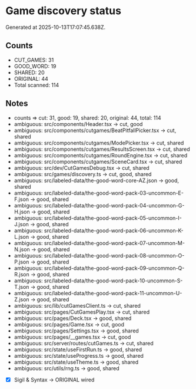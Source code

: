 # Game discovery status

Generated at 2025-10-13T17:07:45.638Z.

## Counts
- CUT_GAMES: 31
- GOOD_WORD: 19
- SHARED: 20
- ORIGINAL: 44
- Total scanned: 114

## Notes
- counts => cut: 31, good: 19, shared: 20, original: 44, total: 114
- ambiguous: src/components/Header.tsx -> cut, good
- ambiguous: src/components/cutgames/BeatPitfallPicker.tsx -> cut, shared
- ambiguous: src/components/cutgames/ModePicker.tsx -> cut, shared
- ambiguous: src/components/cutgames/ResultsScreen.tsx -> cut, shared
- ambiguous: src/components/cutgames/RoundEngine.tsx -> cut, shared
- ambiguous: src/components/cutgames/SceneCard.tsx -> cut, shared
- ambiguous: src/dev/CutGamesDebug.tsx -> cut, shared
- ambiguous: src/games/discovery.ts -> cut, good, shared
- ambiguous: src/labeled-data/the-good-word-core-AZ.json -> good, shared
- ambiguous: src/labeled-data/the-good-word-pack-03-uncommon-E-F.json -> good, shared
- ambiguous: src/labeled-data/the-good-word-pack-04-uncommon-G-H.json -> good, shared
- ambiguous: src/labeled-data/the-good-word-pack-05-uncommon-I-J.json -> good, shared
- ambiguous: src/labeled-data/the-good-word-pack-06-uncommon-K-L.json -> good, shared
- ambiguous: src/labeled-data/the-good-word-pack-07-uncommon-M-N.json -> good, shared
- ambiguous: src/labeled-data/the-good-word-pack-08-uncommon-O-P.json -> good, shared
- ambiguous: src/labeled-data/the-good-word-pack-09-uncommon-Q-R.json -> good, shared
- ambiguous: src/labeled-data/the-good-word-pack-10-uncommon-S-T.json -> good, shared
- ambiguous: src/labeled-data/the-good-word-pack-11-uncommon-U-Z.json -> good, shared
- ambiguous: src/lib/cutGamesClient.ts -> cut, shared
- ambiguous: src/pages/CutGamesPlay.tsx -> cut, shared
- ambiguous: src/pages/Deck.tsx -> good, shared
- ambiguous: src/pages/Game.tsx -> cut, good
- ambiguous: src/pages/Settings.tsx -> good, shared
- ambiguous: src/pages/__games.tsx -> cut, good
- ambiguous: src/server/routes/cutGames.ts -> cut, shared
- ambiguous: src/state/useFirstRun.ts -> good, shared
- ambiguous: src/state/useProgress.ts -> good, shared
- ambiguous: src/state/useTheme.ts -> good, shared
- ambiguous: src/utils/rng.ts -> good, shared
- [x] Sigil & Syntax → ORIGINAL wired

